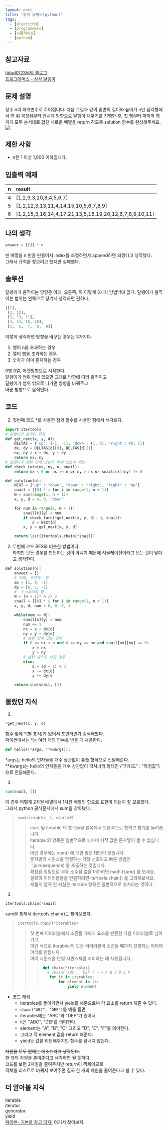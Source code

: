 ```yaml
---
layout: post
title: "삼각 달팽이(python)"
tags:
  - [algorithm]
  - [programmers]
  - [시뮬레이션]
  - [python]
---
```


## 참고자료

[tjdud0123님의 블로그](https://velog.io/@tjdud0123/%EC%82%BC%EA%B0%81-%EB%8B%AC%ED%8C%BD%EC%9D%B4-%EC%9B%94%EA%B0%84-%EC%BD%94%EB%93%9C-%EC%B1%84%EB%A6%B0%EC%A7%80-python)  
[프로그래머스 - 삼각 달팽이](https://programmers.co.kr/learn/courses/30/lessons/68645)

## 문제 설명

정수 n이 매개변수로 주어집니다. 다음 그림과 같이 밑변의 길이와 높이가 n인 삼각형에서 맨 위 꼭짓점부터 반시계 방향으로 달팽이 채우기를 진행한 후, 첫 행부터 마지막 행까지 모두 순서대로 합친 새로운 배열을 return 하도록 solution 함수를 완성해주세요.
![](https://grepp-programmers.s3.ap-northeast-2.amazonaws.com/files/production/e1e53b93-dcdf-446f-b47f-e8ec1292a5e0/examples.png)

## 제한 사항

- n은 1 이상 1,000 이하입니다.

## 입출력 예제

| n   | result                                                  |
| :-- | :------------------------------------------------------ |
| 4   | [1,2,9,3,10,8,4,5,6,7]                                  |
| 5   | [1,2,12,3,13,11,4,14,15,10,5,6,7,8,9]                   |
| 6   | [1,2,15,3,16,14,4,17,21,13,5,18,19,20,12,6,7,8,9,10,11] |

## 나의 생각

```python
answer = [[]] * n
```

빈 배열을 n 만큼 만들어서 index를 조절하면서 append하면 되겠다고 생각했다.  
그래서 규칙을 찾으려고 했지만 실패했다.

## 솔루션

달팽이가 움직이는 방향은 아래, 오른쪽, 위 이렇게 3가지 방법밖에 없다.
달팽이가 움직이는 범위는 왼쪽으로 당겨서 생각하면 편하다.

```python
[[1],
 [2, 12],
 [3, 13, 11],
 [4, 14, 15, 10],
 [5,  6,  7,  8,  9]]
```

이렇게 생각하면 방향을 바꾸는 경우는 3가지다.

1. 행이 n을 초과하는 경우
1. 열이 행을 초과하는 경우
1. 숫자가 이미 존재하는 경우

0행 0열, 아랫방향으로 시작한다.  
달팽이가 범위 안에 있으면 그대로 방향에 따라 움직이고  
달팽이가 범위 밖으로 나가면 방향을 바꿔주고  
바꾼 방향으로 움직인다.

## 코드

2. 첫번째 코드 \*를 사용한 점과 함수를 사용한 점에서 색다르다.

```python
import itertools
# 달팽이가 움직인 좌표
def get_next(x, y, d):
    DELTAS = {'up': (-1, -1), 'down': (1, 0), 'right': (0, 1)}
    dx, dy = DELTAS[d][0], DELTAS[d][1]
    nx, ny = x + dx, y + dy
    return nx, ny
# 달팽이가 범위 안에 있는지 밖에 있는지 확인
def check_turn(nx, ny, n, snail):
    return nx < 0 or nx >= n or ny > nx or snail[nx][ny] != 0
```

```python
def solution(n):
    NEXT = {"up" : "down", "down" : "right", "right" : "up"}
    snail = [[0] * i for i in range(1, n + 1)]
    N = sum(range(1, n + 1))
    x, y, d = 0, 0, "down"

    for num in range(1, N + 1):
        snail[x][y] = num
        if check_turn(*get_next(x, y, d), n, snail):
            d = NEXT[d]
        x, y = get_next(x, y, d)

    return list(itertools.chain(*snail))
```

2. 두번째 코드
   BFS와 비슷한 방법이다.  
   하지만 모든 경우를 판단하는 것이 아니기 때문에 시뮬레이션이라고 보는 것이 맞다고 생각한다.

```python
def solution(n):
    answer = []
    # 아래, 오른쪽, 위
    dx = [1, 0, -1]
    dy = [0, 1, -1]
    #  1~n까지의 합
    N = (n + 1)* n // 2
    snail = [[0] * i for i in range(1, n + 1)]
    x, y, d, num = 0, 0, 0, 1

    while(num <= N):
        snail[x][y] = num
        num += 1
        nx = x + dx[d]
        ny = y + dy[d]
        # 범위 안에 있는 경우
        if 0 <= nx < n and 0 <= ny <= nx and snail[nx][ny] == 0:
            x = nx
            y = ny
        # 범위 밖으로 나간 경우
        else:
            d = (d + 1) % 3
            x += dx[d]
            y += dy[d

    return sum(snail, [])
```

## 몰랐던 지식

3.

```python
*get_next(x, y, d)
```

함수 앞에 *(별 표시)가 있어서 포인터인가 검색해봤다.  
파이썬에서는 *는 여러 개의 인수를 받을 때 사용한다.

```python
def hello((*args, **kwargs)):
```

\*args는 hello의 인자들을 개수 상관없이 튜플 형식으로 전달해준다.  
\*\*kwargs는 hello의 인자들을 개수 상관없이 딕셔너리 형태인 {"키워드" : "특정값"}으로 전달해준다.

3.

```python
sum(snail, [])
```

이 경우 어떻게 2차원 배열에서 1차원 배열의 합으로 표현이 되는지 잘 모르겠다.  
그래서 python 공식문서에서 sum을 찾아봤다.

> `sum(iterable, /, start=0)`
>
> > start 및 iterable 의 항목들을 왼쪽에서 오른쪽으로 합하고 합계를 돌려줍니다.  
> > iterable 의 항목은 일반적으로 숫자며 시작 값은 문자열이 될 수 없습니다.  
> > 어떤 경우에는 sum() 에 대한 좋은 대안이 있습니다.  
> > 문자열의 시퀀스를 연결하는 가장 선호되고 빠른 방법은 ''.join(sequence) 를 호출하는 것입니다.  
> > 확장된 정밀도로 부동 소수점 값을 더하려면 math.fsum() 를 보세요.  
> > 일련의 이터러블들을 연결하려면 itertools.chain() 를 고려해보세요.  
> > 새롭게 알게 된 사실은 iterable 항목은 일반적으로 숫자라는 것이다.

3.

```python
itertools.chain(*snail)
```

sum을 통해서 itertools.chain()도 찾아보았다.

> `itertools.chain(*iterables)`
>
> > 첫 번째 이터러블에서 소진될 때까지 요소를 반환한 다음 이터러블로 넘어가고,  
> > 이런 식으로 iterables의 모든 이터러블이 소진될 때까지 진행하는 이터레이터를 만듭니다.  
> > 여러 시퀀스를 단일 시퀀스처럼 처리하는 데 사용됩니다.
> >
> > > ```python
> > > def chain(*iterables):
> > >   # chain('ABC', 'DEF') --> A B C D E F
> > >    for it in iterables:
> > >        for element in it:
> > >            yield element
> > > ```

- 코드 해석
  - iterables를 돌아가면서 yield를 해줌으로써 각 요소를 return 해줄 수 있다.
  - `chain("ABC", "DEF")`를 예를 들면
  - iterables에는 "ABC"와 "DEF"가 있어서
  - it은 "ABC", "DEF를 의미한다.
  - element는 "A", "B", "C" 그리고 "D", "E", "F"를 의미한다.
  - 그리고 각 element 값을 return 해준다.
  - yield는 값을 리턴해주지만 함수를 끝내지 않는다.

~~차원을 모두 없애는 메소드라고 생각된다.~~  
한 개의 차원을 줄여준다고 생각하면 될 듯하다.  
코드를 보면 2차원을 줄여주지만 return이 객체이므로  
객체를 리스트로 바꿔서 보여주면 결국 한 개의 차원을 줄여준다고 볼 수 있다.

## 더 알아볼 지식

iterable  
iterator  
generator  
yield  
[파이썬- 기본을 갈고 닦자!](https://wikidocs.net/book/1553) 여기서 찾아보자.
